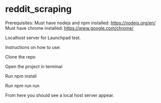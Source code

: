 # reddit_scraping
 
 Prerequisites:
 Must have nodejs and npm installed: https://nodejs.org/en/
 Must have chrome installed: https://www.google.com/chrome/
 
 
Localhost server for Launchpad test.

Instructions on how to use:

Clone the repo

Open the project in terminal 

Run npm install

Run npm run run

From here you should see a local host server appear.

